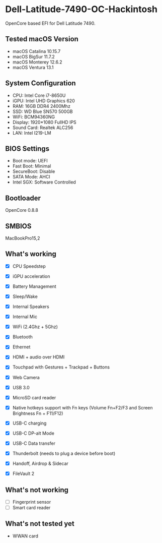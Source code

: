 # Dell-Latitude-7490-OC-Hackintosh
OpenCore based EFI for Dell Latitude 7490. 



## Tested macOS Version

- macOS Catalina 10.15.7
- macOS BigSur 11.7.2
- macOS Monterey 12.6.2
- macOS Ventura 13.1


## System Configuration

- CPU:  Intel Core i7-8650U
- iGPU: Intel UHD Graphics 620
- RAM:  16GB DDR4 2400Mhz
- SSD:  WD Blue SN570 500GB
- WiFi: BCM94360NG
- Display: 1920*1080 FullHD IPS
- Sound Card: Realtek ALC256
- LAN: Intel I219-LM



## BIOS Settings

- Boot mode: UEFI
- Fast Boot: Minimal
- SecureBoot: Disable
- SATA Mode: AHCI 
- Intel SGX: Software Controlled


## Bootloader

OpenCore 0.8.8

## SMBIOS

MacBookPro15,2


## What's working

 
 - [x] CPU Speedstep

 - [x] iGPU acceleration

 - [x] Battery Management
 
 - [x] Sleep/Wake
 
 - [x] Internal Speakers
 
 - [x] Internal Mic
 
 - [x] WiFi (2.4Ghz + 5Ghz)
 
 - [x] Bluetooth

 - [x] Ethernet

 - [x] HDMI + audio over HDMI

 - [x] Touchpad with Gestures + Trackpad + Buttons

 - [x] Web Camera

 - [x] USB 3.0

 - [x] MicroSD card reader 

 - [x] Native hotkeys support with Fn keys (Volume Fn+F2/F3 and Screen Brightness Fn + F11/F12)
 
 - [x] USB-C charging

 - [x] USB-C DP-alt Mode
  
 - [x] USB-C Data transfer
 
 - [x] Thunderbolt (needs to plug a device before boot)
 
 - [x] Handoff, Airdrop & Sidecar

 - [x] FileVault 2
 


## What's not working

- [ ] Fingerprint sensor
- [ ] Smart card reader

## What's not tested yet

- WWAN card


